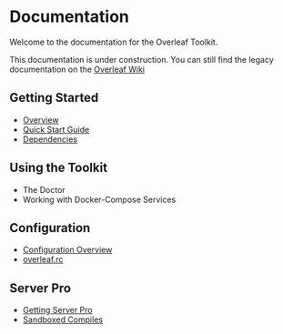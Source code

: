 # Documentation 

Welcome to the documentation for the Overleaf Toolkit.

This documentation is under construction. You can still find the legacy
documentation on the [Overleaf Wiki](https://github.com/overleaf/overleaf/wiki)


## Getting Started

- [Overview](./overview.md)
- [Quick Start Guide](./quick-start-guide.md)
- [Dependencies](./dependencies.md)


## Using the Toolkit

- The Doctor
- Working with Docker-Compose Services


## Configuration

- [Configuration Overview](./configuration.md)
- [overleaf.rc](./overleaf-rc.md)


## Server Pro

- [Getting Server Pro](./getting-server-pro.md)
- [Sandboxed Compiles](./sandboxed-compiles.md)
